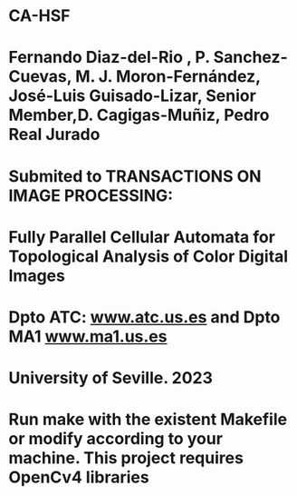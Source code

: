 # CA-HSF
# Fernando Diaz-del-Rio , P. Sanchez-Cuevas, M. J. Moron-Fernández, José-Luis Guisado-Lizar, Senior Member,D. Cagigas-Muñiz, Pedro Real Jurado
# Submited to TRANSACTIONS ON IMAGE PROCESSING:
# Fully Parallel Cellular Automata for Topological Analysis of Color Digital Images
# Dpto ATC: www.atc.us.es and Dpto MA1 www.ma1.us.es
# University of Seville. 2023 
# Run make with the existent Makefile or modify according to your machine. This project requires OpenCv4 libraries



